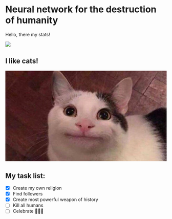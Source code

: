 # Neural network for the destruction of humanity

Hello, there my stats!

<img width="450em" src="https://github-readme-stats.vercel.app/api?username=den2471&theme=github_dark&show_icons=true&include_all_commits=true&count_private=true" />

## I like cats!
![cat](cat.jpg)

## My task list:
 - [x] Create my own religion
 - [x] Find followers
 - [x] Create most powerful weapon of history
 - [ ] Kill all humans
 - [ ] Celebrate :tada::tada::tada:
